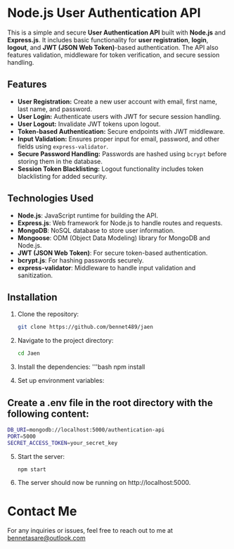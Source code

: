 # Node.js User Authentication API

This is a simple and secure **User Authentication API** built with **Node.js** and **Express.js**. It includes basic functionality for **user registration**, **login**, **logout**, and **JWT (JSON Web Token)**-based authentication. The API also features validation, middleware for token verification, and secure session handling.

## Features

- **User Registration:** Create a new user account with email, first name, last name, and password.
- **User Login:** Authenticate users with JWT for secure session handling.
- **User Logout:** Invalidate JWT tokens upon logout.
- **Token-based Authentication:** Secure endpoints with JWT middleware.
- **Input Validation:** Ensures proper input for email, password, and other fields using `express-validator`.
- **Secure Password Handling:** Passwords are hashed using `bcrypt` before storing them in the database.
- **Session Token Blacklisting:** Logout functionality includes token blacklisting for added security.

## Technologies Used

- **Node.js**: JavaScript runtime for building the API.
- **Express.js**: Web framework for Node.js to handle routes and requests.
- **MongoDB**: NoSQL database to store user information.
- **Mongoose**: ODM (Object Data Modeling) library for MongoDB and Node.js.
- **JWT (JSON Web Token)**: For secure token-based authentication.
- **bcrypt.js**: For hashing passwords securely.
- **express-validator**: Middleware to handle input validation and sanitization.

## Installation

1. Clone the repository:

   ```bash
   git clone https://github.com/bennet489/jaen

   ```

2. Navigate to the project directory:

   ```bash
   cd Jaen

   ```

3. Install the dependencies:
   '''bash
   npm install

4. Set up environment variables:

## Create a .env file in the root directory with the following content:

```bash
DB_URI=mongodb://localhost:5000/authentication-api
PORT=5000
SECRET_ACCESS_TOKEN=your_secret_key
```

5. Start the server:

   ```bash
   npm start

   ```

6. The server should now be running on http://localhost:5000.

# Contact Me

For any inquiries or issues, feel free to reach out to me at
bennetasare@outlook.com
